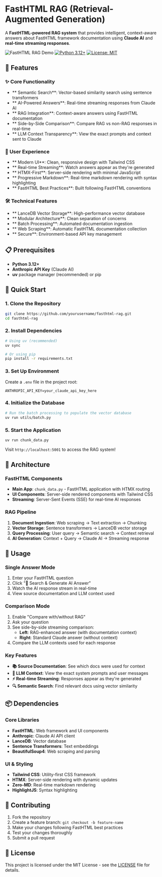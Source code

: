 # FastHTML RAG (Retrieval-Augmented Generation)

A **FastHTML-powered RAG system** that provides intelligent, context-aware answers about FastHTML framework documentation using **Claude AI** and **real-time streaming responses**.

![FastHTML RAG Demo](https://img.shields.io/badge/FastHTML-RAG-blue?style=for-the-badge&logo=python&logoColor=white)
[![Python 3.12+](https://img.shields.io/badge/python-3.12+-blue.svg)](https://www.python.org/downloads/)
[![License: MIT](https://img.shields.io/badge/License-MIT-yellow.svg)](https://opensource.org/licenses/MIT)

## 🚀 Features

### ✨ **Core Functionality**
- ** Semantic Search**: Vector-based similarity search using sentence transformers
- ** AI-Powered Answers**: Real-time streaming responses from Claude AI
- ** RAG Integration**: Context-aware answers using FastHTML documentation
- ** Side-by-Side Comparison**: Compare RAG vs non-RAG responses in real-time
- ** LLM Context Transparency**: View the exact prompts and context sent to Claude

### 🎯 **User Experience**
- ** Modern UI**: Clean, responsive design with Tailwind CSS
- ** Real-time Streaming**: Watch answers appear as they're generated
- ** HTMX-First**: Server-side rendering with minimal JavaScript
- ** Progressive Markdown**: Real-time markdown rendering with syntax highlighting
- ** FastHTML Best Practices**: Built following FastHTML conventions

### 🛠️ **Technical Features**
- ** LanceDB Vector Storage**: High-performance vector database
- ** Modular Architecture**: Clean separation of concerns
- ** Batch Processing**: Automated documentation ingestion
- ** Web Scraping**: Automatic FastHTML documentation collection
- ** Secure**: Environment-based API key management

## 📋 Prerequisites

- **Python 3.12+**
- **Anthropic API Key** (Claude AI)
- **uv** package manager (recommended) or pip

## 🚀 Quick Start

### 1. Clone the Repository
```bash
git clone https://github.com/yourusername/fasthtml-rag.git
cd fasthtml-rag
```

### 2. Install Dependencies
```bash
# Using uv (recommended)
uv sync

# Or using pip
pip install -r requirements.txt
```

### 3. Set Up Environment
Create a `.env` file in the project root:
```env
ANTHROPIC_API_KEY=your_claude_api_key_here
```

### 4. Initialize the Database
```bash
# Run the batch processing to populate the vector database
uv run utils/batch.py
```

### 5. Start the Application
```bash
uv run chunk_data.py
```

Visit `http://localhost:5001` to access the RAG system!

## 🔧 Architecture

### **FastHTML Components**
- **Main App**: `chunk_data.py` - FastHTML application with HTMX routing
- **UI Components**: Server-side rendered components with Tailwind CSS
- **Streaming**: Server-Sent Events (SSE) for real-time AI responses

### **RAG Pipeline**
1. **Document Ingestion**: Web scraping → Text extraction → Chunking
2. **Vector Storage**: Sentence transformers → LanceDB vector storage
3. **Query Processing**: User query → Semantic search → Context retrieval
4. **AI Generation**: Context + Query → Claude AI → Streaming response

## 🎯 Usage

### **Single Answer Mode**
1. Enter your FastHTML question
2. Click "🤖 Search & Generate AI Answer"
3. Watch the AI response stream in real-time
4. View source documentation and LLM context used

### **Comparison Mode**
1. Enable "Compare with/without RAG"
2. Ask your question
3. See side-by-side streaming comparison:
   - **Left**: RAG-enhanced answer (with documentation context)
   - **Right**: Standard Claude answer (without context)
4. Compare the LLM contexts used for each response

### **Key Features**
- **📚 Source Documentation**: See which docs were used for context
- **🧠 LLM Context**: View the exact system prompts and user messages
- **⚡ Real-time Streaming**: Responses appear as they're generated
- **🔍 Semantic Search**: Find relevant docs using vector similarity

## 📦 Dependencies

### **Core Libraries**
- **FastHTML**: Web framework and UI components
- **Anthropic**: Claude AI API client
- **LanceDB**: Vector database
- **Sentence Transformers**: Text embeddings
- **BeautifulSoup4**: Web scraping and parsing

### **UI & Styling**
- **Tailwind CSS**: Utility-first CSS framework
- **HTMX**: Server-side rendering with dynamic updates
- **Zero-MD**: Real-time markdown rendering
- **HighlightJS**: Syntax highlighting

## 🤝 Contributing

1. Fork the repository
2. Create a feature branch: `git checkout -b feature-name`
3. Make your changes following FastHTML best practices
4. Test your changes thoroughly
5. Submit a pull request

## 📄 License

This project is licensed under the MIT License - see the [LICENSE](LICENSE) file for details.
